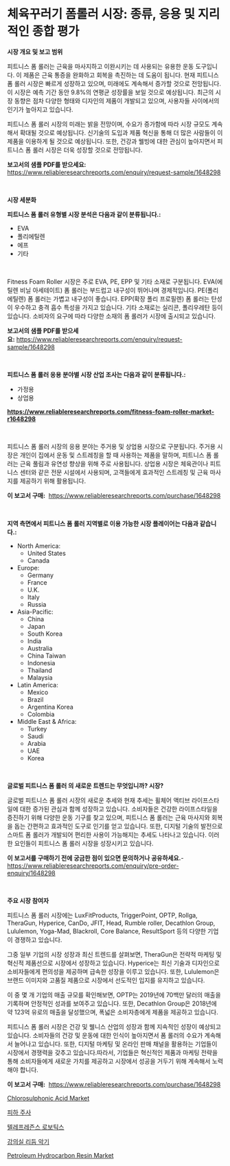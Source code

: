 <p><h1>체육꾸러기 폼롤러 시장: 종류, 응용 및 지리적인 종합 평가</h1></p><p><strong>시장 개요 및 보고 범위</strong></p>
<p><p>피트니스 폼 롤러는 근육을 마사지하고 이완시키는 데 사용되는 유용한 운동 도구입니다. 이 제품은 근육 통증을 완화하고 회복을 촉진하는 데 도움이 됩니다. 현재 피트니스 폼 롤러 시장은 빠르게 성장하고 있으며, 미래에도 계속해서 증가할 것으로 전망됩니다. 이 시장은 예측 기간 동안 9.8%의 연평균 성장률을 보일 것으로 예상됩니다. 최근의 시장 동향은 점차 다양한 형태와 디자인의 제품이 개발되고 있으며, 사용자들 사이에서의 인기가 높아지고 있습니다.</p><p>피트니스 폼 롤러 시장의 미래는 밝을 전망이며, 수요가 증가함에 따라 시장 규모도 계속해서 확대될 것으로 예상됩니다. 신기술의 도입과 제품 혁신을 통해 더 많은 사람들이 이 제품을 이용하게 될 것으로 예상됩니다. 또한, 건강과 웰빙에 대한 관심이 높아지면서 피트니스 폼 롤러 시장은 더욱 성장할 것으로 전망됩니다.</p></p>
<p><strong>보고서의 샘플 PDF를 받으세요:</strong> <a href="https://www.reliableresearchreports.com/enquiry/request-sample/1648298">https://www.reliableresearchreports.com/enquiry/request-sample/1648298</a></p>
<p>&nbsp;</p>
<p><strong>시장 세분화</strong></p>
<p><strong>피트니스 폼 롤러 유형별 시장 분석은 다음과 같이 분류됩니다.:</strong></p>
<p><ul><li>EVA</li><li>폴리에틸렌</li><li>에프</li><li>기타</li></ul></p>
<p>&nbsp;</p>
<p><p>Fitness Foam Roller 시장은 주로 EVA, PE, EPP 및 기타 소재로 구분됩니다. EVA(에틸렌 비닐 아세테이트) 폼 롤러는 부드럽고 내구성이 뛰어나며 경제적입니다. PE(폴리에틸렌) 폼 롤러는 가볍고 내구성이 좋습니다. EPP(확장 폴리 프로필렌) 폼 롤러는 탄성이 우수하고 충격 흡수 특성을 가지고 있습니다. 기타 소재로는 실리콘, 폴리우레탄 등이 있습니다. 소비자의 요구에 따라 다양한 소재의 폼 롤러가 시장에 출시되고 있습니다.</p></p>
<p><strong>보고서의 샘플 PDF를 받으세요:</strong>&nbsp;<a href="https://www.reliableresearchreports.com/enquiry/request-sample/1648298">https://www.reliableresearchreports.com/enquiry/request-sample/1648298</a></p>
<p>&nbsp;</p>
<p><strong> 피트니스 폼 롤러 응용 분야별 시장 산업 조사는 다음과 같이 분류됩니다.:</strong></p>
<p><ul><li>가정용</li><li>상업용</li></ul></p>
<p><strong><a href="https://www.reliableresearchreports.com/fitness-foam-roller-market-r1648298">https://www.reliableresearchreports.com/fitness-foam-roller-market-r1648298</a></strong></p>
<p>&nbsp;</p>
<p><p>피트니스 폼 롤러 시장의 응용 분야는 주거용 및 상업용 시장으로 구분됩니다. 주거용 시장은 개인이 집에서 운동 및 스트레칭을 할 때 사용하는 제품을 말하며, 피트니스 폼 롤러는 근육 풀림과 유연성 향상을 위해 주로 사용됩니다. 상업용 시장은 체육관이나 피트니스 센터와 같은 전문 시설에서 사용되며, 고객들에게 효과적인 스트레칭 및 근육 마사지를 제공하기 위해 활용됩니다.</p></p>
<p><strong>이 보고서 구매:</strong>&nbsp; <a href="https://www.reliableresearchreports.com/purchase/1648298">https://www.reliableresearchreports.com/purchase/1648298</a></p>
<p>&nbsp;</p>
<p><strong>지역 측면에서 피트니스 폼 롤러 지역별로 이용 가능한 시장 플레이어는 다음과 같습니다.:</strong></p>
<p><ul>
    <li>
        North America:
        <ul>
            <li>United States</li>
            <li>Canada</li>
        </ul>
    </li>
    <li>
        Europe:
        <ul>
            <li>Germany</li>
            <li>France</li>
            <li>U.K.</li>
            <li>Italy</li>
            <li>Russia</li>
        </ul>
    </li>
    <li>
        Asia-Pacific:
        <ul>
            <li>China</li>
            <li>Japan</li>
            <li>South Korea</li>
            <li>India</li>
            <li>Australia</li>
            <li>China Taiwan</li>
            <li>Indonesia</li>
            <li>Thailand</li>
            <li>Malaysia</li>
        </ul>
    </li>
    <li>
        Latin America:
        <ul>
            <li>Mexico</li>
            <li>Brazil</li>
            <li>Argentina Korea</li>
            <li>Colombia</li>
        </ul>
    </li>
    <li>
        Middle East & Africa:
        <ul>
            <li>Turkey</li>
            <li>Saudi</li>
            <li>Arabia</li>
            <li>UAE</li>
            <li>Korea</li>
        </ul>
    </li>
    </ul></p>
<p>&nbsp;</p>
<p><strong>글로벌 피트니스 폼 롤러 의 새로운 트렌드는 무엇입니까? 시장?</strong></p>
<p><p>글로벌 피트니스 폼 롤러 시장의 새로운 추세와 현재 추세는 휠체어 액티브 라이프스타일에 대한 증가된 관심과 함께 성장하고 있습니다. 소비자들은 건강한 라이프스타일을 증진하기 위해 다양한 운동 기구를 찾고 있으며, 피트니스 폼 롤러는 근육 마사지와 회복을 돕는 간편하고 효과적인 도구로 인기를 얻고 있습니다. 또한, 디지털 기술의 발전으로 스마트 폼 롤러가 개발되어 편리한 사용이 가능해지는 추세도 나타나고 있습니다. 이러한 요인들이 피트니스 폼 롤러 시장을 성장시키고 있습니다.</p></p>
<p><strong>이 보고서를 구매하기 전에 궁금한 점이 있으면 문의하거나 공유하세요.</strong>- <a href="https://www.reliableresearchreports.com/enquiry/pre-order-enquiry/1648298">https://www.reliableresearchreports.com/enquiry/pre-order-enquiry/1648298</a></p>
<p>&nbsp;</p>
<p><strong>주요 시장 참여자</strong></p>
<p><p>피트니스 폼 롤러 시장에는 LuxFitProducts, TriggerPoint, OPTP, Rollga, TheraGun, Hyperice, CanDo, JFIT, Head, Rumble roller, Decathlon Group, Lululemon, Yoga-Mad, Blackroll, Core Balance, ResultSport 등의 다양한 기업이 경쟁하고 있습니다. </p><p>그중 일부 기업의 시장 성장과 최신 트렌드를 살펴보면, TheraGun은 전략적 마케팅 및 혁신적 제품선으로 시장에서 성장하고 있습니다. Hyperice는 최신 기술과 디자인으로 소비자들에게 편의성을 제공하며 급속한 성장을 이루고 있습니다. 또한, Lululemon은 브랜드 이미지와 고품질 제품으로 시장에서 선도적인 입지를 유지하고 있습니다.</p><p>이 중 몇 개 기업의 매출 규모를 확인해보면, OPTP는 2019년에 70백만 달러의 매출을 기록하며 안정적인 성과를 보여주고 있습니다. 또한, Decathlon Group은 2018년에 약 123억 유로의 매출을 달성했으며, 폭넓은 소비자층에게 제품을 제공하고 있습니다.</p><p>피트니스 폼 롤러 시장은 건강 및 웰니스 산업의 성장과 함께 지속적인 성장이 예상되고 있습니다. 소비자들의 건강 및 운동에 대한 인식이 높아지면서 폼 롤러의 수요가 계속해서 늘어나고 있습니다. 또한, 디지털 마케팅 및 온라인 판매 채널을 활용하는 기업들이 시장에서 경쟁력을 갖추고 있습니다.따라서, 기업들은 혁신적인 제품과 마케팅 전략을 통해 소비자들에게 새로운 가치를 제공하고 시장에서 성공을 거두기 위해 계속해서 노력해야 합니다.</p></p>
<p><strong>이 보고서 구매:</strong>&nbsp;&nbsp;<a href="https://www.reliableresearchreports.com/purchase/1648298">https://www.reliableresearchreports.com/purchase/1648298</a></p>
<p><p><a href="https://issuu.com/reportprime-2/docs/chlorosulphonic-acid-market-size-2030.pptx">Chlorosulphonic Acid Market</a></p><p><a href="https://medium.com/@josefarice/%ED%94%BC%ED%95%98-%EC%A3%BC%EC%82%AC-%EC%8B%9C%EC%9E%A5-%EC%A0%90%EC%9C%A0%EC%9C%A8-%EB%B3%80%ED%99%94-%EB%B0%8F-%EC%8B%9C%EC%9E%A5-%EC%84%B1%EC%9E%A5-%EC%B6%94%EC%84%B8-2024%EB%85%84-2031%EB%85%84-f01118737ebf">피하 주사</a></p><p><a href="https://medium.com/@simeonbode1/%ED%85%94%EB%A0%88%ED%94%84%EB%A0%88%EC%A6%8C%EC%8A%A4-%EB%A1%9C%EB%B4%87-%EC%8B%9C%EC%9E%A5-%EA%B7%9C%EB%AA%A8-%EC%8B%9C%EC%9E%A5-%EC%A0%84%EB%A7%9D-%EB%B0%8F-%EC%8B%9C%EC%9E%A5-%EC%98%88%EC%B8%A1-2024%EB%85%84%EB%B6%80%ED%84%B0-2031%EB%85%84%EA%B9%8C%EC%A7%80-b400214800c7">텔레프레즌스 로보틱스</a></p><p><a href="https://github.com/vs10l4sfg5c/Market-Research-Report-List-1/blob/main/635379828138.md">강의실 리듬 악기</a></p><p><a href="https://www.linkedin.com/pulse/global-petroleum-hydrocarbon-resin-market-types-applications-2cdif?trackingId=4dx66myB%2FN0Iv8PFupfxDQ%3D%3D">Petroleum Hydrocarbon Resin Market</a></p></p>